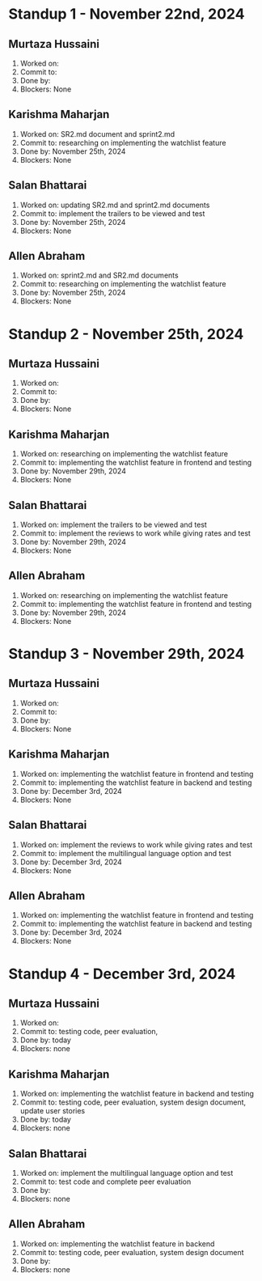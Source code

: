 # Standup 1 - November 22nd, 2024
## Murtaza Hussaini
  1. Worked on: 
  2. Commit to: 
  3. Done by: 
  4. Blockers: None

## Karishma Maharjan
  1. Worked on: SR2.md document and sprint2.md
  2. Commit to: researching on implementing the watchlist feature
  3. Done by: November 25th, 2024
  4. Blockers: None

## Salan Bhattarai
  1. Worked on: updating SR2.md and sprint2.md documents
  2. Commit to: implement the trailers to be viewed and test
  3. Done by: November 25th, 2024
  4. Blockers: None

## Allen Abraham
  1. Worked on: sprint2.md and SR2.md documents
  2. Commit to: researching on implementing the watchlist feature
  3. Done by: November 25th, 2024
  4. Blockers: None


# Standup 2 - November 25th, 2024
## Murtaza Hussaini
  1. Worked on: 
  2. Commit to: 
  3. Done by: 
  4. Blockers: None

## Karishma Maharjan
  1. Worked on: researching on implementing the watchlist feature
  2. Commit to: implementing the watchlist feature in frontend and testing
  3. Done by: November 29th, 2024
  4. Blockers: None

## Salan Bhattarai
  1. Worked on: implement the trailers to be viewed and test
  2. Commit to: implement the reviews to work while giving rates and test
  3. Done by: November 29th, 2024
  4. Blockers: None

## Allen Abraham
  1. Worked on: researching on implementing the watchlist feature
  2. Commit to: implementing the watchlist feature in frontend and testing
  3. Done by: November 29th, 2024
  4. Blockers: None


# Standup 3 - November 29th, 2024
## Murtaza Hussaini
  1. Worked on: 
  2. Commit to: 
  3. Done by: 
  4. Blockers: None

## Karishma Maharjan
  1. Worked on: implementing the watchlist feature in frontend and testing
  2. Commit to: implementing the watchlist feature in backend and testing
  3. Done by: December 3rd, 2024
  4. Blockers: None

## Salan Bhattarai
  1. Worked on: implement the reviews to work while giving rates and test
  2. Commit to: implement the multilingual language option and test
  3. Done by: December 3rd, 2024
  4. Blockers: None

## Allen Abraham
  1. Worked on: implementing the watchlist feature in frontend and testing
  2. Commit to: implementing the watchlist feature in backend and testing
  3. Done by: December 3rd, 2024
  4. Blockers: None


# Standup 4 - December 3rd, 2024
## Murtaza Hussaini
  1. Worked on: 
  2. Commit to: testing code, peer evaluation, 
  3. Done by: today
  4. Blockers: none

## Karishma Maharjan
  1. Worked on: implementing the watchlist feature in backend and testing
  2. Commit to: testing code, peer evaluation, system design document, update user stories
  3. Done by: today
  4. Blockers: none

## Salan Bhattarai
  1. Worked on: implement the multilingual language option and test
  2. Commit to: test code and complete peer evaluation
  3. Done by: 
  4. Blockers: none

## Allen Abraham
  1. Worked on: implementing the watchlist feature in backend
  2. Commit to: testing code, peer evaluation, system design document
  3. Done by: 
  4. Blockers: none

